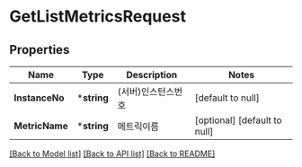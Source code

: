 # GetListMetricsRequest

## Properties
Name | Type | Description | Notes
------------ | ------------- | ------------- | -------------
**InstanceNo** | ***string** | (서버)인스턴스번호 | [default to null]
**MetricName** | ***string** | 메트릭이름 | [optional] [default to null]

[[Back to Model list]](../README.md#documentation-for-models) [[Back to API list]](../README.md#documentation-for-api-endpoints) [[Back to README]](../README.md)



